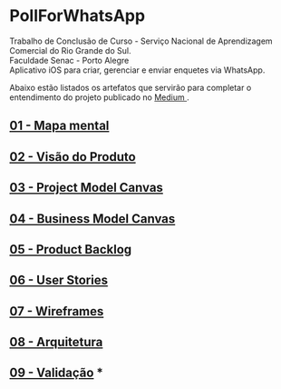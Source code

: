 # PollForWhatsApp
Trabalho de Conclusão de Curso - Serviço Nacional de Aprendizagem Comercial do Rio Grande do Sul.<br>
Faculdade Senac - Porto Alegre<br>
Aplicativo iOS para criar, gerenciar e enviar enquetes via WhatsApp.

Abaixo estão listados os artefatos que servirão para completar o entendimento do projeto publicado no <a href="https://medium.com/p/e4f4d6e247a8"> Medium </a>.

## [01 - Mapa mental](artefacts/mindMap.md)

## [02 - Visão do Produto](artefacts/productVision.md)

## [03 - Project Model Canvas](artefacts/projectModelCanvas.md)

## [04 - Business Model Canvas](artefacts/businessModelCanvas.md)

## [05 - Product Backlog](artefacts/productBacklog.md)

## [06 - User Stories](artefacts/userStories.md)

## [07 - Wireframes](artefacts/wireframes.md)

## [08 - Arquitetura](artefacts/architecture.md)

## [09 - Validação](artefacts/validation.md) *
